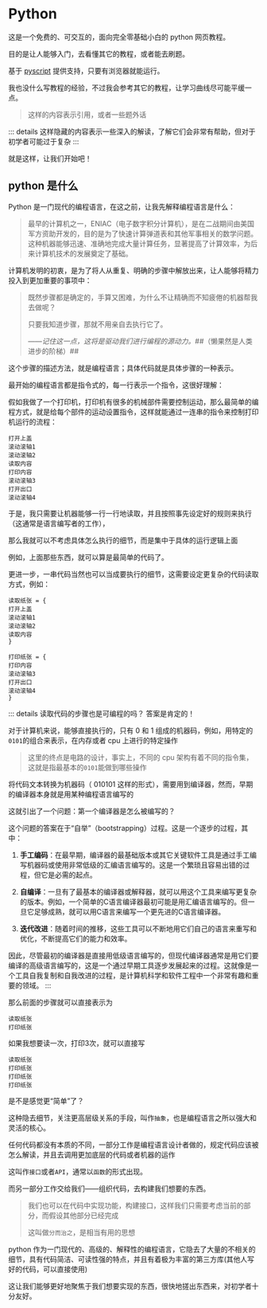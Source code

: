 # Python

这是一个免费的、可交互的，面向完全零基础小白的 python 网页教程。

目的是让人能够入门，去看懂其它的教程，或者能去刷题。

基于 [pyscript](https://pyscript.net/) 提供支持，只要有浏览器就能运行。

我也没什么写教程的经验，不过我会参考其它的教程，让学习曲线尽可能平缓一点。

> 这样的内容表示引用，或者一些题外话



::: details 这样隐藏的内容表示一些深入的解读，了解它们会非常有帮助，但对于初学者可能过于复杂
:::

就是这样，让我们开始吧！

## python 是什么

Python 是一门现代的编程语言，在这之前，让我先解释编程语言是什么：

> 最早的计算机之一，ENIAC（电子数字积分计算机），是在二战期间由美国军方资助开发的，目的是为了快速计算弹道表和其他军事相关的数学问题。这种机器能够迅速、准确地完成大量计算任务，显著提高了计算效率，为后来计算机技术的发展奠定了基础。

计算机发明的初衷，是为了将人从重复、明确的步骤中解放出来，让人能够将精力投入到更加重要的事项中：

> 既然步骤都是确定的，手算又困难，为什么不让精确而不知疲倦的机器帮我去做呢？
>
> 只要我知道步骤，那就不用亲自去执行它了。
>
> ——*记住这一点，这将是驱动我们进行编程的源动力。*##（懒果然是人类进步的阶梯）##

这个步骤的描述方法，就是编程语言；具体代码就是具体步骤的一种表示。

最开始的编程语言都是指令式的，每一行表示一个指令，这很好理解：

假如我做了一个打印机，打印机有很多的机械部件需要控制运动，那么最简单的编程方式，就是给每个部件的运动设置指令，这样就能通过一连串的指令来控制打印机运行的流程：

```一个很随便的例子
打开上盖
滚动滚轴1
滚动滚轴2
读取内容
打印内容
滚动滚轴3
打开出口
滚动滚轴4
```

于是，我只需要让机器能够一行一行地读取，并且按照事先设定好的规则来执行（这通常是语言编写者的工作），

那么我就可以不考虑具体怎么执行的细节，而是集中于具体的运行逻辑上面

例如，上面那些东西，就可以算是最简单的代码了。

更进一步，一串代码当然也可以当成要执行的细节，这需要设定更复杂的代码读取方式，例如：

```
读取纸张 = {
打开上盖
滚动滚轴1
滚动滚轴2
读取内容
}

打印纸张 = {
打印内容
滚动滚轴3
打开出口
滚动滚轴4
}
```

::: details 读取代码的步骤也是可编程的吗？
答案是肯定的！

对于计算机来说，能够直接执行的，只有 0 和 1 组成的机器码，例如，用特定的`0101`的组合来表示，在内存或者 cpu 上进行的特定操作

> 这里的终点是电路的设计，事实上，不同的 cpu 架构有着不同的指令集，这就是指最基本的`0101`能做到哪些操作

将代码文本转换为机器码（ 010101 这样的形式），需要用到编译器，然而，早期的编译器本身就是用某种编程语言编写的

这就引出了一个问题：第一个编译器是怎么被编写的？

这个问题的答案在于“自举”（bootstrapping）过程。这是一个逐步的过程，其中：

1. **手工编码**：在最早期，编译器的最基础版本或其它关键软件工具是通过手工编写机器码或使用非常低级的汇编语言编写的。这是一个繁琐且容易出错的过程，但它是必需的起点。

2. **自编译**：一旦有了最基本的编译器或解释器，就可以用这个工具来编写更复杂的版本。例如，一个简单的C语言编译器最初可能是用汇编语言编写的。但一旦它足够成熟，就可以用C语言来编写一个更先进的C语言编译器。

3. **迭代改进**：随着时间的推移，这些工具可以不断地用它们自己的语言来重写和优化，不断提高它们的能力和效率。

因此，尽管最初的编译器是直接用低级语言编写的，但现代编译器通常是用它们要编译的高级语言编写的，这是一个通过早期工具逐步发展起来的过程。这就像是一个工具自我复制和自我改进的过程，是计算机科学和软件工程中一个非常有趣和重要的领域。
:::

那么前面的步骤就可以直接表示为

```
读取纸张
打印纸张
```

如果我想要读一次，打印3次，就可以直接写

```
读取纸张
打印纸张
打印纸张
打印纸张
```

是不是感觉更“简单”了？

这种隐去细节，关注更高层级关系的手段，叫作`抽象`，也是编程语言之所以强大和灵活的核心。

任何代码都没有本质的不同，一部分工作是编程语言设计者做的，规定代码应该被怎么解读，并且去调用更加底层的代码或者机器的运作

这叫作`接口`或者`API`，通常以`函数`的形式出现。

而另一部分工作交给我们——组织代码，去构建我们想要的东西。

> 我们也可以在代码中实现功能，构建接口，这样我们只需要考虑当前的部分，而假设其他部分已经完成
>
> 这叫做`分而治之`，是相当有用的思想

python 作为一门现代的、高级的、解释性的编程语言，它隐去了大量的不相关的细节，具有代码简洁、可读性强的特点，并且有着极为丰富的第三方库(其他人写好的代码，可以直接使用)

这让我们能够更好地聚焦于我们想要实现的东西，很快地搓出东西来，对初学者十分友好。

